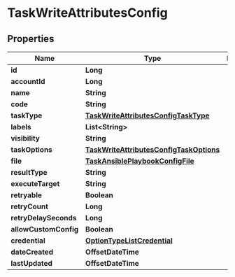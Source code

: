 

# TaskWriteAttributesConfig

## Properties

Name | Type | Description | Notes
------------ | ------------- | ------------- | -------------
**id** | **Long** |  |  [optional]
**accountId** | **Long** |  |  [optional]
**name** | **String** |  |  [optional]
**code** | **String** |  |  [optional]
**taskType** | [**TaskWriteAttributesConfigTaskType**](TaskWriteAttributesConfigTaskType.md) |  |  [optional]
**labels** | **List&lt;String&gt;** |  |  [optional]
**visibility** | **String** |  |  [optional]
**taskOptions** | [**TaskWriteAttributesConfigTaskOptions**](TaskWriteAttributesConfigTaskOptions.md) |  |  [optional]
**file** | [**TaskAnsiblePlaybookConfigFile**](TaskAnsiblePlaybookConfigFile.md) |  |  [optional]
**resultType** | **String** |  |  [optional]
**executeTarget** | **String** |  |  [optional]
**retryable** | **Boolean** |  |  [optional]
**retryCount** | **Long** |  |  [optional]
**retryDelaySeconds** | **Long** |  |  [optional]
**allowCustomConfig** | **Boolean** |  |  [optional]
**credential** | [**OptionTypeListCredential**](OptionTypeListCredential.md) |  |  [optional]
**dateCreated** | **OffsetDateTime** |  |  [optional]
**lastUpdated** | **OffsetDateTime** |  |  [optional]



